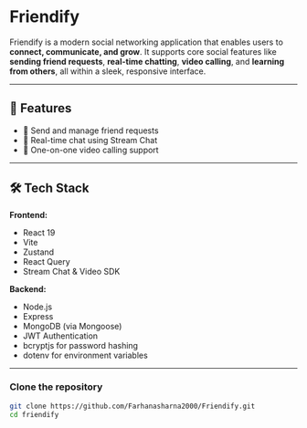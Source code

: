 # Friendify

Friendify is a modern social networking application that enables users to **connect, communicate, and grow**. It supports core social features like **sending friend requests**, **real-time chatting**, **video calling**, and **learning from others**, all within a sleek, responsive interface.

---

## 🚀 Features

- 👥 Send and manage friend requests
- 💬 Real-time chat using Stream Chat
- 🎥 One-on-one video calling support

---

## 🛠️ Tech Stack

**Frontend:**
- React 19
- Vite
- Zustand
- React Query
- Stream Chat & Video SDK

**Backend:**
- Node.js
- Express
- MongoDB (via Mongoose)
- JWT Authentication
- bcryptjs for password hashing
- dotenv for environment variables

---

### Clone the repository

```bash
git clone https://github.com/Farhanasharna2000/Friendify.git
cd friendify
